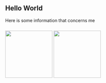## Hello World

Here is some information that concerns me

<div class="d-flex">
  <img src="https://github-readme-stats.vercel.app/api/top-langs/?username=duxio14&theme=github_dark&layout=compact https://github-readme-stats.vercel.app/api?username=duxio14&show_icons=true&theme=github_dark&line_height=15" class="flex-fill mr-2" style="height: 150px" />
  <img src="https://github-readme-stats.vercel.app/api?username=duxio14&show_icons=true&theme=github_dark&line_height=15" class="flex-fill ml-2" style="margin-top: 10px; height: 150px" />
</div>


